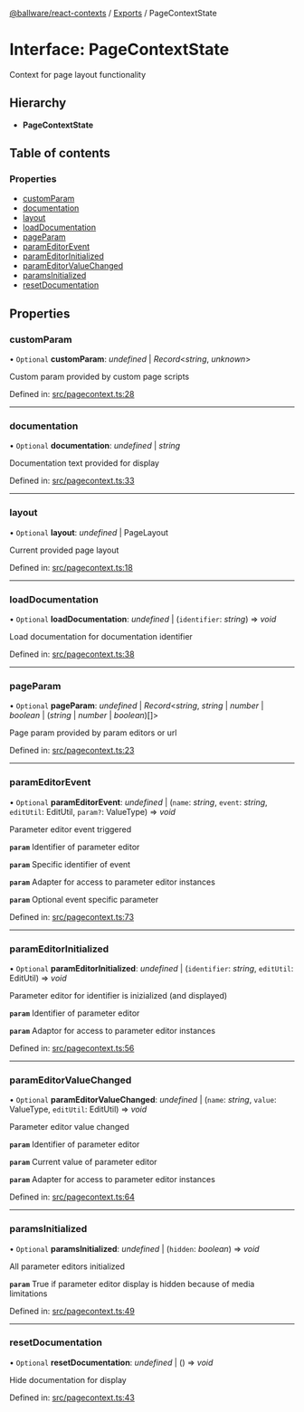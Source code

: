 [@ballware/react-contexts](../README.md) / [Exports](../modules.md) / PageContextState

# Interface: PageContextState

Context for page layout functionality

## Hierarchy

* **PageContextState**

## Table of contents

### Properties

- [customParam](pagecontextstate.md#customparam)
- [documentation](pagecontextstate.md#documentation)
- [layout](pagecontextstate.md#layout)
- [loadDocumentation](pagecontextstate.md#loaddocumentation)
- [pageParam](pagecontextstate.md#pageparam)
- [paramEditorEvent](pagecontextstate.md#parameditorevent)
- [paramEditorInitialized](pagecontextstate.md#parameditorinitialized)
- [paramEditorValueChanged](pagecontextstate.md#parameditorvaluechanged)
- [paramsInitialized](pagecontextstate.md#paramsinitialized)
- [resetDocumentation](pagecontextstate.md#resetdocumentation)

## Properties

### customParam

• `Optional` **customParam**: *undefined* \| *Record*<*string*, *unknown*\>

Custom param provided by custom page scripts

Defined in: [src/pagecontext.ts:28](https://github.com/frankball/ballware-react-contexts/blob/214ba92/src/pagecontext.ts#L28)

___

### documentation

• `Optional` **documentation**: *undefined* \| *string*

Documentation text provided for display

Defined in: [src/pagecontext.ts:33](https://github.com/frankball/ballware-react-contexts/blob/214ba92/src/pagecontext.ts#L33)

___

### layout

• `Optional` **layout**: *undefined* \| PageLayout

Current provided page layout

Defined in: [src/pagecontext.ts:18](https://github.com/frankball/ballware-react-contexts/blob/214ba92/src/pagecontext.ts#L18)

___

### loadDocumentation

• `Optional` **loadDocumentation**: *undefined* \| (`identifier`: *string*) => *void*

Load documentation for documentation identifier

Defined in: [src/pagecontext.ts:38](https://github.com/frankball/ballware-react-contexts/blob/214ba92/src/pagecontext.ts#L38)

___

### pageParam

• `Optional` **pageParam**: *undefined* \| *Record*<*string*, *string* \| *number* \| *boolean* \| (*string* \| *number* \| *boolean*)[]\>

Page param provided by param editors or url

Defined in: [src/pagecontext.ts:23](https://github.com/frankball/ballware-react-contexts/blob/214ba92/src/pagecontext.ts#L23)

___

### paramEditorEvent

• `Optional` **paramEditorEvent**: *undefined* \| (`name`: *string*, `event`: *string*, `editUtil`: EditUtil, `param?`: ValueType) => *void*

Parameter editor event triggered

**`param`** Identifier of parameter editor

**`param`** Specific identifier of event

**`param`** Adapter for access to parameter editor instances

**`param`** Optional event specific parameter

Defined in: [src/pagecontext.ts:73](https://github.com/frankball/ballware-react-contexts/blob/214ba92/src/pagecontext.ts#L73)

___

### paramEditorInitialized

• `Optional` **paramEditorInitialized**: *undefined* \| (`identifier`: *string*, `editUtil`: EditUtil) => *void*

Parameter editor for identifier is inizialized (and displayed)

**`param`** Identifier of parameter editor

**`param`** Adaptor for access to parameter editor instances

Defined in: [src/pagecontext.ts:56](https://github.com/frankball/ballware-react-contexts/blob/214ba92/src/pagecontext.ts#L56)

___

### paramEditorValueChanged

• `Optional` **paramEditorValueChanged**: *undefined* \| (`name`: *string*, `value`: ValueType, `editUtil`: EditUtil) => *void*

Parameter editor value changed

**`param`** Identifier of parameter editor

**`param`** Current value of parameter editor

**`param`** Adapter for access to parameter editor instances

Defined in: [src/pagecontext.ts:64](https://github.com/frankball/ballware-react-contexts/blob/214ba92/src/pagecontext.ts#L64)

___

### paramsInitialized

• `Optional` **paramsInitialized**: *undefined* \| (`hidden`: *boolean*) => *void*

All parameter editors initialized

**`param`** True if parameter editor display is hidden because of media limitations

Defined in: [src/pagecontext.ts:49](https://github.com/frankball/ballware-react-contexts/blob/214ba92/src/pagecontext.ts#L49)

___

### resetDocumentation

• `Optional` **resetDocumentation**: *undefined* \| () => *void*

Hide documentation for display

Defined in: [src/pagecontext.ts:43](https://github.com/frankball/ballware-react-contexts/blob/214ba92/src/pagecontext.ts#L43)
